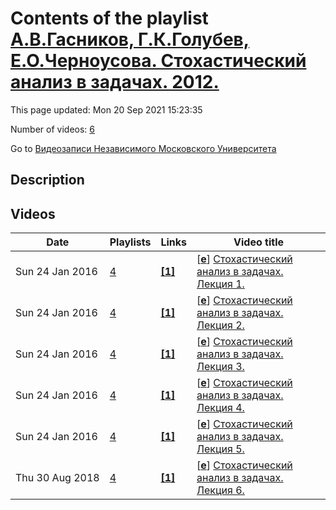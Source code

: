# Contents of the playlist [А.В.Гасников, Г.К.Голубев, Е.О.Черноусова. Стохастический анализ в задачах. 2012.](https://www.youtube.com/playlist?list=PLp9ABVh6_x4HqmkWEkB-4-cdfKu0scEuZ)

This page updated: Mon 20 Sep 2021 15:23:35

Number of videos: [6](#videos)

Go to [Видеозаписи Независимого Московского Университета](../README.md)

## Description



## Videos

|Date|Playlists|Links|Video title|
|---|---|---|---|
| Sun&nbsp;24&nbsp;Jan&nbsp;2016 | [4](../playlists/4 "А.В.Гасников, Г.К.Голубев, Е.О.Черноусова. Стохастический анализ в задачах. 2012.") | [**[1]**](http://ium.mccme.ru/s12/gasnikov-s12.html) | [[**e**](https://studio.youtube.com/video/DpUu2-qJoHM/edit "Edit")] [Стохастический анализ в задачах. Лекция 1.](https://www.youtube.com/watch?v=DpUu2-qJoHM&list=PLp9ABVh6_x4HqmkWEkB-4-cdfKu0scEuZ "Спецкурс Независимого Московского университета.&#013;8 сентября 2012 г., НМУ 303 (Москва, Большой Власьевский пер., 11)&#013;Источник:&#013;http://ium.mccme.ru/s12/gasnikov-s12.html") |
| Sun&nbsp;24&nbsp;Jan&nbsp;2016 | [4](../playlists/4 "А.В.Гасников, Г.К.Голубев, Е.О.Черноусова. Стохастический анализ в задачах. 2012.") | [**[1]**](http://ium.mccme.ru/s12/gasnikov-s12.html) | [[**e**](https://studio.youtube.com/video/uGJsy2log5Q/edit "Edit")] [Стохастический анализ в задачах. Лекция 2.](https://www.youtube.com/watch?v=uGJsy2log5Q&list=PLp9ABVh6_x4HqmkWEkB-4-cdfKu0scEuZ "Спецкурс Независимого Московского университета.&#013;13 октября 2012 г., НМУ 303 (Москва, Большой Власьевский пер., 11)&#013;Источник:&#013;http://ium.mccme.ru/s12/gasnikov-s12.html") |
| Sun&nbsp;24&nbsp;Jan&nbsp;2016 | [4](../playlists/4 "А.В.Гасников, Г.К.Голубев, Е.О.Черноусова. Стохастический анализ в задачах. 2012.") | [**[1]**](http://ium.mccme.ru/s12/gasnikov-s12.html) | [[**e**](https://studio.youtube.com/video/lu7B26GPoFE/edit "Edit")] [Стохастический анализ в задачах. Лекция 3.](https://www.youtube.com/watch?v=lu7B26GPoFE&list=PLp9ABVh6_x4HqmkWEkB-4-cdfKu0scEuZ "Спецкурс Независимого Московского университета.&#013;20 октября 2012 г., НМУ 303 (Москва, Большой Власьевский пер., 11)&#013;Источник:&#013;http://ium.mccme.ru/s12/gasnikov-s12.html") |
| Sun&nbsp;24&nbsp;Jan&nbsp;2016 | [4](../playlists/4 "А.В.Гасников, Г.К.Голубев, Е.О.Черноусова. Стохастический анализ в задачах. 2012.") | [**[1]**](http://ium.mccme.ru/s12/gasnikov-s12.html) | [[**e**](https://studio.youtube.com/video/pLLN1lASWaQ/edit "Edit")] [Стохастический анализ в задачах. Лекция 4.](https://www.youtube.com/watch?v=pLLN1lASWaQ&list=PLp9ABVh6_x4HqmkWEkB-4-cdfKu0scEuZ "Спецкурс Независимого Московского университета.&#013;27 октября 2012 г., НМУ 303 (Москва, Большой Власьевский пер., 11)&#013;Источник:&#013;http://ium.mccme.ru/s12/gasnikov-s12.html") |
| Sun&nbsp;24&nbsp;Jan&nbsp;2016 | [4](../playlists/4 "А.В.Гасников, Г.К.Голубев, Е.О.Черноусова. Стохастический анализ в задачах. 2012.") | [**[1]**](http://ium.mccme.ru/s12/gasnikov-s12.html) | [[**e**](https://studio.youtube.com/video/xwQN1nyk5Tc/edit "Edit")] [Стохастический анализ в задачах. Лекция 5.](https://www.youtube.com/watch?v=xwQN1nyk5Tc&list=PLp9ABVh6_x4HqmkWEkB-4-cdfKu0scEuZ "Спецкурс Независимого Московского университета.&#013;10 ноября 2012 г., НМУ 303 (Москва, Большой Власьевский пер., 11)&#013;Источник:&#013;http://ium.mccme.ru/s12/gasnikov-s12.html") |
| Thu&nbsp;30&nbsp;Aug&nbsp;2018 | [4](../playlists/4 "А.В.Гасников, Г.К.Голубев, Е.О.Черноусова. Стохастический анализ в задачах. 2012.") | [**[1]**](http://ium.mccme.ru/s12/gasnikov-s12.html) | [[**e**](https://studio.youtube.com/video/1upflJ22TQ4/edit "Edit")] [Стохастический анализ в задачах. Лекция 6.](https://www.youtube.com/watch?v=1upflJ22TQ4&list=PLp9ABVh6_x4HqmkWEkB-4-cdfKu0scEuZ "Спецкурс Независимого Московского университета.&#013;17 ноября 2012 г., НМУ 303 (Москва, Большой Власьевский пер., 11)&#013;Источник:&#013;http://ium.mccme.ru/s12/gasnikov-s12.html") |
